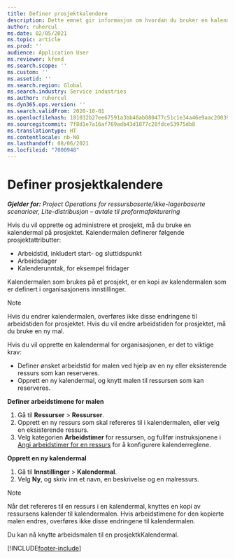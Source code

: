 ```yaml
---
title: Definer prosjektkalendere
description: Dette emnet gir informasjon om hvordan du bruker en kalendermal på et prosjekt til å følge opp prosjektplanen.
author: ruhercul
ms.date: 02/05/2021
ms.topic: article
ms.prod: ''
audience: Application User
ms.reviewer: kfend
ms.search.scope: ''
ms.custom: ''
ms.assetid: ''
ms.search.region: Global
ms.search.industry: Service industries
ms.author: ruhercul
ms.dyn365.ops.version: ''
ms.search.validFrom: 2020-10-01
ms.openlocfilehash: 181032b27ee67591a3bb40ab080477c51c1e34a46e9aac20039e4e5df3a5ab1d
ms.sourcegitcommit: 7f8d1e7a16af769adb43d1877c28fdce53975db8
ms.translationtype: HT
ms.contentlocale: nb-NO
ms.lasthandoff: 08/06/2021
ms.locfileid: "7000948"
---
```

# <a name="define-project-calendars"></a>Definer prosjektkalendere

_**Gjelder for:** Project Operations for ressursbaserte/ikke-lagerbaserte scenarioer, Lite-distribusjon – avtale til proformafakturering_

Hvis du vil opprette og administrere et prosjekt, må du bruke en kalendermal på prosjektet. Kalendermalen definerer følgende prosjektattributter:

- Arbeidstid, inkludert start- og sluttidspunkt
- Arbeidsdager
- Kalenderunntak, for eksempel fridager

Kalendermalen som brukes på et prosjekt, er en kopi av kalendermalen som er definert i organisasjonens innstillinger.

> [!NOTE]
> Hvis du endrer kalendermalen, overføres ikke disse endringene til arbeidstiden for prosjektet. Hvis du vil endre arbeidstiden for prosjektet, må du bruke en ny mal.

Hvis du vil opprette en kalendermal for organisasjonen, er det to viktige krav:

- Definer ønsket arbeidstid for malen ved hjelp av en ny eller eksisterende ressurs som kan reserveres.
- Opprett en ny kalendermal, og knytt malen til ressursen som kan reserveres.

**Definer arbeidstimene for malen**

1. Gå til **Ressurser** \> **Ressurser**.
2. Opprett en ny ressurs som skal refereres til i kalendermalen, eller velg en eksisterende ressurs.
3. Velg kategorien **Arbeidstimer** for ressursen, og fullfør instruksjonene i [Angi arbeidstimer for en ressurs](/dynamics365/field-service/set-work-hours-resource.md) for å konfigurere kalenderreglene.

**Opprett en ny kalendermal**

1. Gå til **Innstillinger** \> **Kalendermal**.
2. Velg **Ny**, og skriv inn et navn, en beskrivelse og en malressurs.

> [!NOTE]
> Når det refereres til en ressurs i en kalendermal, knyttes en kopi av ressursens kalender til kalendermalen. Hvis arbeidstimene for den kopierte malen endres, overføres ikke disse endringene til kalendermalen.

Du kan nå knytte arbeidsmalen til en prosjektkKalendermal.


[!INCLUDE[footer-include](../includes/footer-banner.md)]

